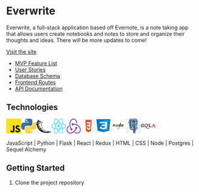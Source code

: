 # Everwrite

Everwrite, a full-stack application based off Evernote, is a note taking app that allows users create notebooks and notes to store and organize their thoughts and ideas. There will be more updates to come!

[Visit the site](https://everwrite.herokuapp.com/)

* [MVP Feature List](https://github.com/jchau-623/Everwrite_CapstoneProject/wiki/Feature-List)
* [User Stories](https://github.com/jchau-623/Everwrite_CapstoneProject/wiki/User-Stories)
* [Database Schema](https://github.com/jchau-623/Everwrite_CapstoneProject/wiki/Database-Schema)
* [Frontend Routes](https://github.com/jchau-623/Everwrite_CapstoneProject/wiki/Frontend-Routes)
* [API Documentation](https://github.com/jchau-623/Everwrite_CapstoneProject/wiki/API-Routes)

## Technologies

<img src="react-app/public/images/Javascript.png" width="40" height="40"><img src="react-app/public/images/Python.png" width="40" height="40"><img src="react-app/public/images/Flask.png" width="40" height="40"><img src="react-app/public/images/React.png" width="40" height="40"><img src="react-app/public/images/Redux.png" width="40" height="40"><img src="react-app/public/images/HTML.png" width="40" height="40"><img src="react-app/public/images/CSS.png" width="40" height="40"><img src="react-app/public/images/Node.png" width="40" height="40"><img src="react-app/public/images/PostgresQL.png" width="40" height="40"><img src="react-app/public/images/SQLA.png" width="40" height="40">

JavaScript | Python | Flask | React | Redux | HTML | CSS | Node | Postgres | Sequel Alchemy

## Getting Started

1. Clone the project repository
    
